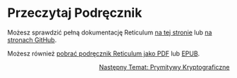 # Przeczytaj Podręcznik
Możesz sprawdzić pełną dokumentację Reticulum [na tej stronie](manual/index.html) lub [na stronach GitHub](https://markqvist.github.io/Reticulum/manual/).

Możesz również [pobrać podręcznik Reticulum jako PDF](manual/Reticulum%20Manual.pdf) lub [EPUB](manual/Reticulum%20Manual.epub).

<p align="right"><a href="crypto_pl.html">Następny Temat: Prymitywy Kryptograficzne</a></p>
